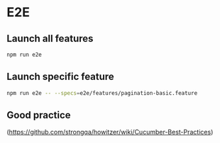 # E2E

## Launch all features

```bash
npm run e2e
```

## Launch specific feature

```bash
npm run e2e -- --specs=e2e/features/pagination-basic.feature
```

## Good practice

(https://github.com/strongqa/howitzer/wiki/Cucumber-Best-Practices)

